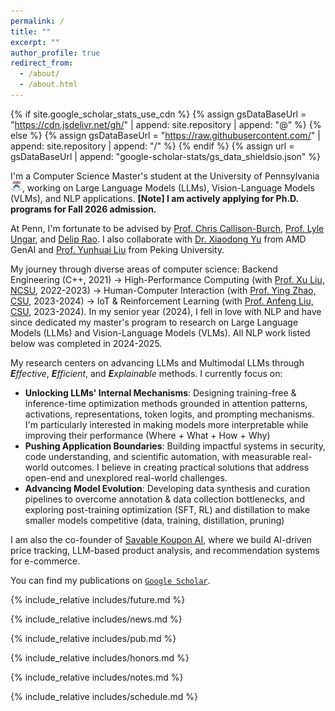 ```yaml
---
permalink: /
title: ""
excerpt: ""
author_profile: true
redirect_from: 
  - /about/
  - /about.html
---
```

{% if site.google_scholar_stats_use_cdn %}
{% assign gsDataBaseUrl = "https://cdn.jsdelivr.net/gh/" | append: site.repository | append: "@" %}
{% else %}
{% assign gsDataBaseUrl = "https://raw.githubusercontent.com/" | append: site.repository | append: "/" %}
{% endif %}
{% assign url = gsDataBaseUrl | append: "google-scholar-stats/gs_data_shieldsio.json" %}

<span class='anchor' id='about-me'></span>

I'm a Computer Science Master's student at the University of Pennsylvania<img src='./images/upenn.png' style="width: 1.35em;">, working on Large Language Models (LLMs), Vision-Language Models (VLMs), and NLP applications.
**[Note] I am actively applying for Ph.D. programs for Fall 2026 admission.**

At Penn, I'm fortunate to be advised by [Prof. Chris Callison-Burch](https://www.linkedin.com/in/chris-callison-burch/), [Prof. Lyle Ungar](http://linkedin.com/in/lyle-ungar-b061474/), and [Delip Rao](https://www.linkedin.com/in/deliprao/). I also collaborate with [Dr. Xiaodong Yu](https://www.xiaodongyu.me/) from AMD GenAI and [Prof. Yunhuai Liu](https://cs.pku.edu.cn/info/1234/2111.htm) from Peking University.

My journey through diverse areas of computer science: Backend Engineering (C++, 2021) -> High-Performance Computing (with [Prof. Xu Liu, NCSU](https://xl10.github.io/), 2022-2023) -> Human-Computer Interaction (with [Prof. Ying Zhao, CSU](https://faculty.csu.edu.cn/zhaoying/en/index.htm), 2023-2024) -> IoT & Reinforcement Learning (with [Prof. Anfeng Liu, CSU](https://faculty.csu.edu.cn/liuanfeng/en/index.htm), 2023-2024). In my senior year (2024), I fell in love with NLP and have since dedicated my master's program to research on Large Language Models (LLMs) and Vision-Language Models (VLMs). All NLP work listed below was completed in 2024-2025.

My research centers on advancing LLMs and Multimodal LLMs through ***E**ffective*, ***E**fficient*, and ***E**xplainable* methods. I currently focus on:

- **Unlocking LLMs' Internal Mechanisms**: Designing training-free & inference-time optimization methods grounded in attention patterns, activations, representations, token logits, and prompting mechanisms. I'm particularly interested in making models more interpretable while improving their performance (Where + What + How + Why)
- **Pushing Application Boundaries**: Building impactful systems in security, code understanding, and scientific automation, with measurable real-world outcomes. I believe in creating practical solutions that address open-end and unexplored real-world challenges.
- **Advancing Model Evolution**: Developing data synthesis and curation pipelines to overcome annotation & data collection bottlenecks, and exploring post-training optimization (SFT, RL) and distillation to make smaller models competitive (data, training, distillation, pruning)

I am also the co-founder of [Savable Koupon AI](https://www.koupon.ai/), where we build AI-driven price tracking, LLM-based product analysis, and recommendation systems for e-commerce.

You can find my publications on <a href='https://scholar.google.com.hk/citations?user=PEJ5x3EAAAAJ'>`Google Scholar`</a>.

{% include_relative includes/future.md %}

{% include_relative includes/news.md %}

{% include_relative includes/pub.md %}

{% include_relative includes/honors.md %}

<!-- {% include_relative includes/others.md %} -->

{% include_relative includes/notes.md %}

{% include_relative includes/schedule.md %}
